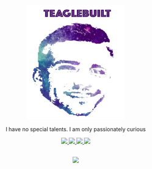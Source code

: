 <div align="center">
    <img src="./images/teaglebuilt.png" style="height:300px">
    <p class="intro">I have no special talents. I am only passionately curious</p>
</div>

<div align="center">
    <a href="https://www.linkedin.com/in/teaglebuilt" target="#">
        <img src="https://img.shields.io/badge/linkedin-%230077B5.svg?style=for-the-badge&logo=linkedin&logoColor=white">
    </a>
    <a href="https://twitter.com/teaglebuilt" target="#">
        <img src="https://img.shields.io/badge/teaglebuilt-%231DA1F2.svg?style=for-the-badge&logo=Twitter&logoColor=white">
    </a>
    <a href="https://dev.to/teaglebuilt" target="#">
        <img src="https://img.shields.io/badge/dev.to-0A0A0A?style=for-the-badge&logo=dev.to&logoColor=white">
    </a>
    <img src="https://img.shields.io/badge/rss-F88900?style=for-the-badge&logo=rss&logoColor=white">
</div>
<br/>
<p align="center">
  <a href="https://skillicons.dev">
    <img src="https://skillicons.dev/icons?i=aws,azure,kubernetes,docker,linux,python,golang,typescript,bash,git,nix,lua,webassembly,react,nest,ansible,terraform,elasticsearch&perline=9" />
  </a>
</p>

<!-- <div>
<br/>
    <h1 align="center">
       <img src="./images/showcase.png" height="60px"/> The Showcase
    </h2>
    <br/>
    <ul style="list-style:none; display:flex; align-items: center;">
        <li style="margin: 20px">
            <p>Built At Home</p>
        </li>
        <li style="margin: 20px">
            <p>Dotfiles</p>
        </li>
    </ul>
</div> -->
